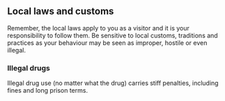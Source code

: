 ## Local laws and customs

Remember, the local laws apply to you as a visitor and it is your responsibility to follow them. Be sensitive to local customs, traditions and practices as your behaviour may be seen as improper, hostile or even illegal.

### **Illegal drugs**

Illegal drug use (no matter what the drug) carries stiff penalties, including fines and long prison terms.
